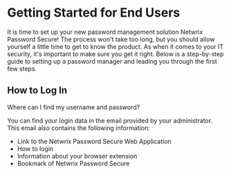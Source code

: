 # Getting Started for End Users

It is time to set up your new password management solution Netwrix Password Secure! The process
won't take too long, but you should allow yourself a little time to get to know the product. As when
it comes to your IT security, it's important to make sure you get it right. Below is a step-by-step
guide to setting up a password manager and leading you through the first few steps.

## How to Log In

Where can I find my username and password?

You can find your login data in the email provided by your administrator. This email also contains
the following information:

- Link to the Netwrix Password Secure Web Application
- How to login
- Information about your browser extension
- Bookmark of Netwrix Password Secure

